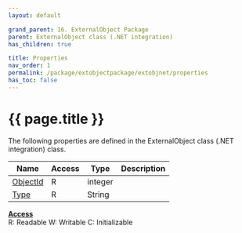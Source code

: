 ```yaml
---
layout: default

grand_parent: 16. ExternalObject Package
parent: ExternalObject class (.NET integration)
has_children: true

title: Properties
nav_order: 1
permalink: /package/extobjectpackage/extobjnet/properties
has_toc: false
---
```

# {{ page.title }}

The following properties are defined in the ExternalObject class (.NET integration) class.

|Name       | Access | Type   | Description |
|----------	|--------|--------|-------------|
|[ObjectId](/package/extobjectpackage/extobjnet/properties/objectid) | R | integer | |
|[Type](/package/extobjectpackage/extobjnet/properties/type) | R | String | |

<u><b>Access</b></u><br>
R: Readable
W: Writable
C: Initializable